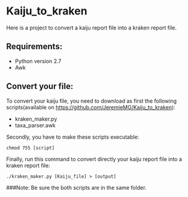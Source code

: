 # Kaiju_to_kraken
Here is a project to convert a kaiju report file into a kraken report file.

## Requirements:
- Python version 2.7
- Awk 

## Convert your file:
To convert your kaiju file, you need to download as first the following scripts(available on https://github.com/JeremieMG/Kaiju_to_kraken):
- kraken_maker.py
- taxa_parser.awk

Secondly, you have to make these scripts executable:
```
chmod 755 [script]
```

Finally, run this command to convert directly your kaiju report file into a kraken report file:
```
./kraken_maker.py [Kaiju_file] > [output]
```
###Note: Be sure the both scripts are in the same folder.
